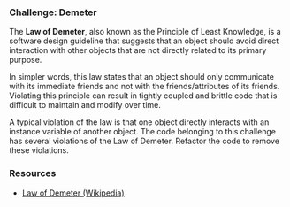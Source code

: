 ### Challenge: Demeter
The **Law of Demeter**, also known as the Principle of Least Knowledge, is a software design guideline that suggests that an object should avoid direct interaction with other objects that are not directly related to its primary purpose.

In simpler words, this law states that an object should only communicate with its immediate friends and not with the friends/attributes of its friends. Violating this principle can result in tightly coupled and brittle code that is difficult to maintain and modify over time.

A typical violation of the law is that one object directly interacts with an instance variable of another object. The code belonging to this challenge has several violations of the Law of Demeter. Refactor the code to remove these violations.

### Resources
* [Law of Demeter (Wikipedia)](https://en.wikipedia.org/wiki/Law_of_Demeter)